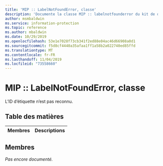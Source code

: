 ```yaml
---
title: 'MIP :: LabelNotFoundError, classe'
description: 'Documente la classe MIP :: labelnotfounderror du kit de développement logiciel (SDK) Microsoft Information Protection (MIP).'
author: msmbaldwin
ms.service: information-protection
ms.topic: reference
ms.author: mbaldwin
ms.date: 10/29/2019
ms.openlocfilehash: 53e1e7028f73cb341f2ed88e04ac46d66908a0d1
ms.sourcegitcommit: f5d8cf4440a35afaa1ff1a58b2a022740ed85ffd
ms.translationtype: MT
ms.contentlocale: fr-FR
ms.lasthandoff: 11/04/2019
ms.locfileid: "73558660"
---
```

# <a name="class-miplabelnotfounderror"></a>MIP :: LabelNotFoundError, classe 
L’ID d’étiquette n’est pas reconnu.
  
## <a name="summary"></a>Table des matières
 Membres                        | Descriptions                                
--------------------------------|---------------------------------------------
  
## <a name="members"></a>Membres
_Pas encore documenté._
